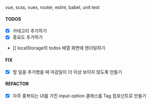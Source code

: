 vue, scss, vuex, router, eslint, babel, unit test

#### TODOS

- [x] 카테고리 추가하기
- [x] 중요도 추가하기
- [] localStorage의 todos 배열 화면에 렌더링하기

#### FIX

- [x] 할 일을 추가했을 때 마감일이 더 이상 보이지 않도록 만들기

#### REFACTOR

- [x] 자주 중복되는 UI를 가진 input-option 클래스를 Tag 컴포넌트로 만들기
